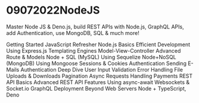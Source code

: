# 09072022NodeJS
Master Node JS &amp; Deno.js, build REST APIs with Node.js, GraphQL APIs, add Authentication, use MongoDB, SQL &amp; much more!

Getting Started
JavaScript Refresher
Node.js Basics
Efficient Development
Using Express.js
Templating Engines
Model-View-Controller
Advanced Route & Models
Node + SQL (MySQL)
Using Sequelize
Node+NoSQL (MongoDB)
Using Mongoose
Sessions & Cookies
Authentication
Sending E-Mails
Authentication Deep Dive
User Input Validation
Error Handling
File Uploads  & Downloads
Pagination
Async Requests
Handling Payments
REST API Basics
Advanced REST API Features
Using async-await
Websockets & Socket.io
GraphQL
Deployment
Beyond Web Servers
Node + TypeScript, Deno